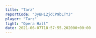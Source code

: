 ```yaml
---
title: "Tarz"
reportCode: "3yBH12jdCP9bLTYJ"
player: "Tarz"
fight: "Opera Hall"
date: 2021-06-07T18:57:55.202000+00:00
---
```

